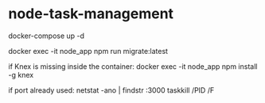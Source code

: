 # node-task-management

docker-compose up -d

docker exec -it node_app npm run migrate:latest

if Knex is missing inside the container:
docker exec -it node_app npm install -g knex


if port already used:
netstat -ano | findstr :3000 
taskkill /PID <PID> /F  